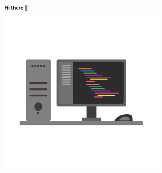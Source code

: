 ### Hi there 👋

![dev](https://github.com/carlosf1809/praticas-/blob/master/pratica12/imagens/%E2%80%94Pngtree%E2%80%94pc%20coding%20programming%20flat%20illustration_5491766.png)



<!--
**carlosf1809/carlosf1809** is a ✨ _special_ ✨ repository because its `README.md` (this file) appears on your GitHub profile.

Here are some ideas to get you started:

- 🔭 I’m currently working on ...
- 🌱 I’m currently learning ...
- 👯 I’m looking to collaborate on ...
- 🤔 I’m looking for help with ...
- 💬 Ask me about ...
- 📫 How to reach me: ...
- 😄 Pronouns: ...
- ⚡ Fun fact: ...
-->

